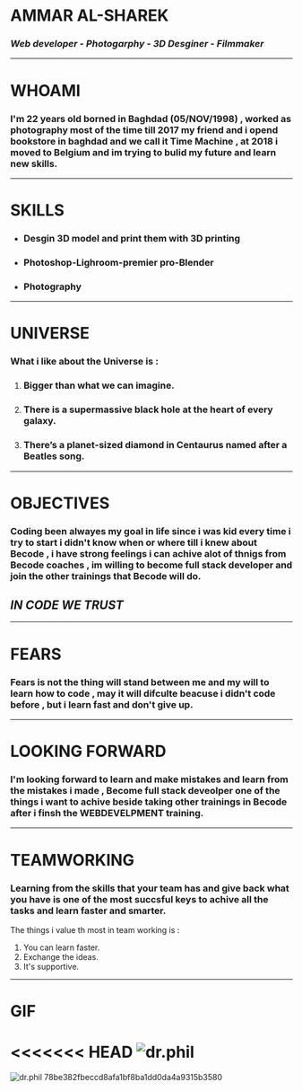 # AMMAR AL-SHAREK 
### *Web developer* - *Photogarphy* - *3D Desginer* - *Filmmaker* 
-----
# WHOAMI 
 ### I'm 22 years old borned in Baghdad (05/NOV/1998) , worked as photography most of the time till 2017 my friend and i opend bookstore in baghdad and we call it **Time Machine** , at 2018 i moved to Belgium and im trying to bulid my future and learn new skills.
 ----
 # SKILLS 
 * ### **Desgin 3D model and print them with 3D printing**
 * ### **Photoshop-Lighroom-premier pro-Blender** 
 * ### **Photography** 
----
# UNIVERSE 
### **What i like about the Universe is** :
1. ### Bigger than what we can imagine.
2. ### There is a supermassive black hole at the heart of every galaxy.
3. ### There’s a planet-sized diamond in Centaurus named after a Beatles song.
-----
# OBJECTIVES
### Coding been alwayes my goal in life since i was kid every time i try to start i didn't know when or where till i knew about **Becode** , i have strong feelings i can achive alot of thnigs from **Becode** coaches , im willing to become full stack developer and join the other trainings that **Becode** will do.
## *IN CODE WE TRUST*
---
# FEARS
### Fears is not the thing will stand between me and my will to learn how to code , may it will difculte beacuse i didn't code before , but i learn fast and don't give up.
----
# LOOKING FORWARD
### I'm looking forward to learn and make mistakes and learn from the mistakes i made , Become full stack deveolper one of the things i want to achive beside taking other trainings in **Becode** after i finsh the WEBDEVELPMENT training.
-----
# TEAMWORKING
### Learning from the skills that your team has and give back what you have is one of the most succsful keys to achive all the tasks and learn faster and smarter.
The things i value th most in team working is :
1. You can learn faster.
2. Exchange the ideas.
3. It's supportive.
-----
# GIF
<<<<<<< HEAD
![dr.phil](https://media4.giphy.com/media/3o7qDOUZq9Y21izzW0/giphy.gif?cid=ecf05e47cblf3r9gl3d0sf7ele9lpagwfo65jaffnnynpjsy&rid=giphy.gif&ct=g)
=======
![dr.phil](https://media4.giphy.com/media/3o7qDOUZq9Y21izzW0/giphy.gif?cid=ecf05e47cblf3r9gl3d0sf7ele9lpagwfo65jaffnnynpjsy&rid=giphy.gif&ct=g)
78be382fbeccd8afa1bf8ba1dd0da4a9315b3580
